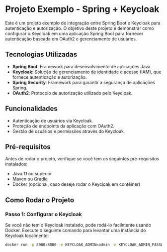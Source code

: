 # Projeto Exemplo - Spring + Keycloak

Este é um projeto exemplo de integração entre Spring Boot e Keycloak para autenticação e autorização. O objetivo deste projeto é demonstrar como configurar o Keycloak em uma aplicação Spring Boot para fornecer autenticação baseada em OAuth2 e gerenciamento de usuários.

## Tecnologias Utilizadas

- **Spring Boot**: Framework para desenvolvimento de aplicações Java.
- **Keycloak**: Solução de gerenciamento de identidade e acesso (IAM), que fornece autenticação e autorização.
- **Spring Security**: Framework para garantir a segurança de aplicações Spring.
- **OAuth2**: Protocolo de autorização utilizado pelo Keycloak.

## Funcionalidades

- Autenticação de usuários via Keycloak.
- Proteção de endpoints da aplicação com OAuth2.
- Gestão de usuários e permissões através do Keycloak.

## Pré-requisitos

Antes de rodar o projeto, verifique se você tem os seguintes pré-requisitos instalados:

- Java 11 ou superior
- Maven ou Gradle
- Docker (opcional, caso deseje rodar o Keycloak em contêiner)
  
## Como Rodar o Projeto

### Passo 1: Configurar o Keycloak

Se você não tem o Keycloak instalado, pode rodá-lo facilmente usando Docker. Execute o seguinte comando para levantar uma instância do Keycloak localmente:

```bash
docker run -p 8080:8080 -e KEYCLOAK_ADMIN=admin -e KEYCLOAK_ADMIN_PASSWORD=admin -d jboss/keycloak
